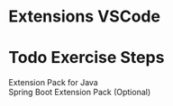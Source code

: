 # Extensions VSCode

# Todo Exercise Steps
Extension Pack for Java\
Spring Boot Extension Pack (Optional)
